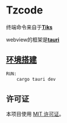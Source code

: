 # Tzcode


终端命令来自于[**Tiks**](https://github.com/zhangzijie-pro/Tiks.git)

webview的框架是[**tauri**](https://tauri.app/zh-cn/v1/guides/)
## [环境搭建](./set_env.md)

```sh
RUN:
    cargo tauri dev
```

## 许可证

本项目使用 [MIT 许可证](LICENSE)。